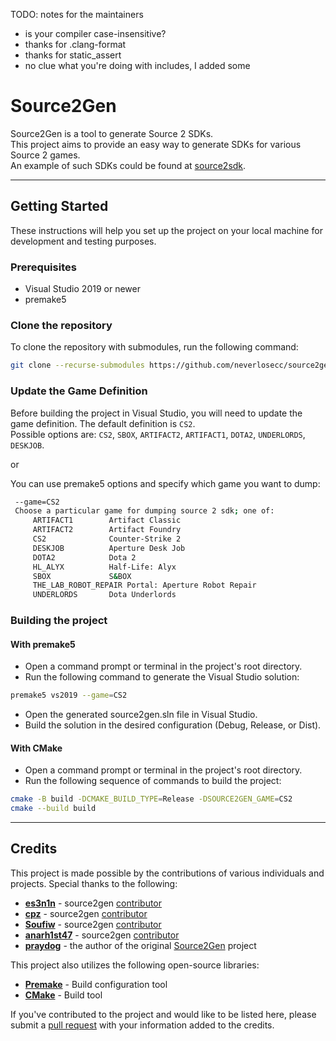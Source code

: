 TODO: notes for the maintainers

- is your compiler case-insensitive?
- thanks for .clang-format
- thanks for static_assert
- no clue what you're doing with includes, I added some

# Source2Gen

Source2Gen is a tool to generate Source 2 SDKs. \
This project aims to provide an easy way to generate SDKs for various Source 2 games. \
An example of such SDKs could be found at [source2sdk](https://github.com/neverlosecc/source2sdk/tree/cs2).

---

## Getting Started

These instructions will help you set up the project on your local machine for development and testing purposes.

### Prerequisites

- Visual Studio 2019 or newer
- premake5

### Clone the repository

To clone the repository with submodules, run the following command:

```bash
git clone --recurse-submodules https://github.com/neverlosecc/source2gen.git
```

### Update the Game Definition

Before building the project in Visual Studio, you will need to update the game definition. 
The default definition is `CS2`. \
Possible options are: `CS2`, `SBOX`, `ARTIFACT2`, `ARTIFACT1`, `DOTA2`, `UNDERLORDS`, `DESKJOB`. 

or

You can use premake5 options and specify which game you want to dump:
```bash
 --game=CS2          
 Choose a particular game for dumping source 2 sdk; one of:
     ARTIFACT1        Artifact Classic
     ARTIFACT2        Artifact Foundry
     CS2              Counter-Strike 2
     DESKJOB          Aperture Desk Job
     DOTA2            Dota 2
     HL_ALYX          Half-Life: Alyx
     SBOX             S&BOX
     THE_LAB_ROBOT_REPAIR Portal: Aperture Robot Repair
     UNDERLORDS       Dota Underlords
```

### Building the project

#### With premake5

* Open a command prompt or terminal in the project's root directory.
* Run the following command to generate the Visual Studio solution:

```bash
premake5 vs2019 --game=CS2
```
* Open the generated source2gen.sln file in Visual Studio.
* Build the solution in the desired configuration (Debug, Release, or Dist).

#### With CMake

* Open a command prompt or terminal in the project's root directory.
* Run the following sequence of commands to build the project:

```bash
cmake -B build -DCMAKE_BUILD_TYPE=Release -DSOURCE2GEN_GAME=CS2
cmake --build build
```
---

## Credits

This project is made possible by the contributions of various individuals and projects. Special thanks to the following: 
- **[es3n1n](https://github.com/es3n1n)** - source2gen [contributor](https://github.com/neverlosecc/source2gen/commits?author=es3n1n)
- **[cpz](https://github.com/cpz)** - source2gen [contributor](https://github.com/neverlosecc/source2gen/commits?author=cpz)
- **[Soufiw](https://github.com/Soufiw)** - source2gen [contributor](https://github.com/neverlosecc/source2gen/commits?author=Soufiw)
- **[anarh1st47](https://github.com/anarh1st47)** - source2gen [contributor](https://github.com/neverlosecc/source2gen/commits?author=anarh1st47)
- **[praydog](https://github.com/praydog)** - the author of the original [Source2Gen](https://github.com/praydog/Source2Gen) project

This project also utilizes the following open-source libraries:
- **[Premake](https://github.com/premake/premake-core)** - Build configuration tool
- **[CMake](https://github.com/Kitware/CMake)** - Build tool

If you've contributed to the project and would like to be listed here, please submit a [pull request](https://github.com/neverlosecc/source2gen/pulls) with your information added to the credits.
